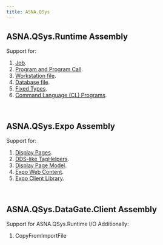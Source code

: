 ```yaml
---
title: ASNA.QSys
---
```

## ASNA.QSys.Runtime Assembly
Support for:
1. [Job](/concepts/program-structure/qsys-job/).
2. [Program and Program Call](/concepts/program-structure/qsys-program/).
3. [Workstation file](/concepts/program-structure/qsys-workstationfile/).
4. [Database file](/concepts/program-structure/qsys-databasefile/).
5. [Fixed Types](/concepts/program-structure/qsys-fixedtypes/).
6. [Command Language (CL) Programs](/concepts/program-structure/qsys-cl-program/).

<br>

## ASNA.QSys.Expo Assembly
Support for:
1. [Display Pages](/concepts/user-interface/qsys-expo-display-pages/).
2. [DDS-like TagHelpers](/concepts/user-interface/qsys-expo-dds-elements/).
3. [Display Page Model](/concepts/user-interface/qsys-expo-display-page-model/).
4. [Expo Web Content](/concepts/user-interface/qsys-expo-web-content/).
5. [Expo Client Library](/concepts/user-interface/qsys-expo-client-library/).


<br>

## ASNA.QSys.DataGate.Client Assembly
Support for ASNA.QSys.Runtime I/O
Additionally:
1. CopyFromImportFile

